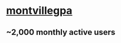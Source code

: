 # [montvillegpa](https://chrome.google.com/webstore/detail/montville-gpa-calculator/lljgidmhdkdknodmekcoggcoelndnfgc?hl=en-US)

## ~2,000 monthly active users

